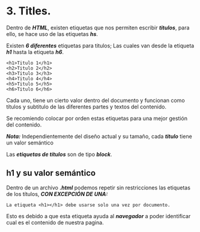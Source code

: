 
# 3. Titles.

Dentro de ***HTML***, existen etiquetas que nos permiten escribir ***titulos***, para ello, se hace uso de las etiquetas ***hs***.

Existen ***6 diferentes*** etiquetas para titulos; Las cuales van desde la etiqueta ***h1*** hasta la etiqueta ***h6***.

~~~
<h1>Titulo 1</h1>
<h2>Titulo 2</h2>
<h3>Titulo 3</h3>
<h4>Titulo 4</h4>
<h5>Titulo 5</h5>
<h6>Titulo 6</h6>
~~~

Cada uno, tiene un cierto valor dentro del documento y funcionan como títulos y subtitulo de las diferentes partes y textos del contenido.

Se recomiendo colocar por orden estas etiquetas para una mejor gestión del contenido.

***Nota:*** Independientemente del diseño actual y su tamaño, cada ***titulo*** tiene un valor semántico

Las ***etiquetas de títulos*** son de tipo ***block***.
## h1 y su valor semántico

Dentro de un archivo ***.html*** podemos repetir sin restricciones las etiquetas de los títulos, ***CON EXCEPCIÓN DE UNA:***

	La etiqueta <h1></h1> debe usarse solo una vez por documento.

Esto es debido a que esta etiqueta ayuda al ***navegador*** a poder identificar cual es el contenido de nuestra pagina.





